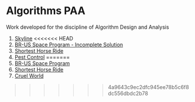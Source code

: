 # Algorithms PAA
Work developed for the discipline of Algorithm Design and Analysis

1. [Skyline](https://github.com/RooD7/algorithms_PAA/tree/master/01_skyline)
<<<<<<< HEAD
2. [BR-US Space Program - Incomplete Solution](https://github.com/RooD7/algorithms_PAA/tree/master/02_BR-US_SpaceProgram)
3. [Shortest Horse Ride](https://github.com/RooD7/algorithms_PAA/tree/master/03_HorseRide)
4. [Pest Control](https://github.com/RooD7/algorithms_PAA/tree/master/04_PestControl)
=======
2. [BR-US Space Program](https://github.com/RooD7/algorithms_PAA/tree/master/02_BR-US_SpaceProgram)
3. [Shortest Horse Ride](https://github.com/RooD7/algorithms_PAA/tree/master/03_HorseRide)
8. [Cruel World](https://github.com/RooD7/algorithms_PAA/tree/master/08_CruelWorld)
>>>>>>> 4a9643c9ec2dfc945ee78b5c6f8dc556dbdc2b78
